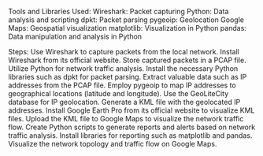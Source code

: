 Tools and Libraries Used: 
Wireshark: Packet capturing
Python: Data analysis and scripting
dpkt: Packet parsing
pygeoip: Geolocation
Google Maps: Geospatial visualization
matplotlib: Visualization in Python
pandas: Data manipulation and analysis in Python

Steps:
Use Wireshark to capture packets from the local network.
Install Wireshark from its official website.
Store captured packets in a PCAP file.
Utilize Python for network traffic analysis.
Install the necessary Python libraries such as dpkt for packet parsing.
Extract valuable data such as IP addresses from the PCAP file.
Employ pygeoip to map IP addresses to geographical locations (latitude and longitude).
Use the GeoLiteCity database for IP geolocation.
Generate a KML file with the geolocated IP addresses.
Install Google Earth Pro from its official website to visualize KML files.
Upload the KML file to Google Maps to visualize the network traffic flow.
Create Python scripts to generate reports and alerts based on network traffic analysis.
Install libraries for reporting such as matplotlib and pandas.
Visualize the network topology and traffic flow on Google Maps.
